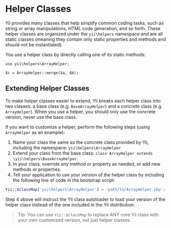 Helper Classes
==============

Yii provides many classes that help simplify  common coding tasks, such as string or array manipulations,
HTML code generation, and so forth. These helper classes are organized under the `yii\helpers` namespace and
are all static classes (meaning they contain only static properties and methods and should not be instantiated).


You use a helper class by directly calling one of its static methods:


```
use yii\helpers\ArrayHelper;

$c = ArrayHelper::merge($a, $b);
```

Extending Helper Classes
------------------------

To make helper classes easier to extend, Yii breaks each helper class into two classes: a base class (e.g. `BaseArrayHelper`)
and a concrete class (e.g. `ArrayHelper`). When you use a helper, you should only use the concrete version, never use the base class.

If you want to customize a helper, perform the following steps (using `ArrayHelper` as an example):

1. Name your class the same as the concrete class provided by Yii, including the namespace: `yii\helpers\ArrayHelper`
2. Extend your class from the base class: `class ArrayHelper extends \yii\helpers\BaseArrayHelper`.
3. In your class, override any method or property as needed, or add new methods or properties.
4. Tell your application to use your version of the helper class by including the following line of code in the bootstrap script:

```php
Yii::$classMap['yii\helpers\ArrayHelper'] = 'path/to/ArrayHelper.php';
```

Step 4 above will instruct the Yii class autoloader to load your version of the helper class instead of the one included in the Yii distribution.

> Tip: You can use `Yii::$classMap` to replace ANY core Yii class with your own customized version, not just helper classes.
